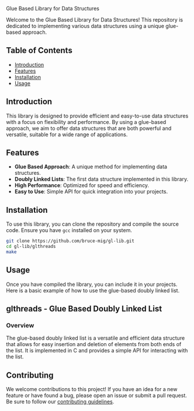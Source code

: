  Glue Based Library for Data Structures

Welcome to the Glue Based Library for Data Structures! This repository is dedicated to implementing various data structures using a unique glue-based approach.

## Table of Contents

- [Introduction](#introduction)
- [Features](#features)
- [Installation](#installation)
- [Usage](#usage)


## Introduction

This library is designed to provide efficient and easy-to-use data structures with a focus on flexibility and performance. By using a glue-based approach, we aim to offer data structures that are both powerful and versatile, suitable for a wide range of applications.

## Features

- **Glue Based Approach**: A unique method for implementing data structures.
- **Doubly Linked Lists**: The first data structure implemented in this library.
- **High Performance**: Optimized for speed and efficiency.
- **Easy to Use**: Simple API for quick integration into your projects.

## Installation

To use this library, you can clone the repository and compile the source code. Ensure you have `gcc` installed on your system.

```bash
git clone https://github.com/bruce-mig/gl-lib.git
cd gl-lib/glthreads
make
```

## Usage

Once you have compiled the library, you can include it in your projects. Here is a basic example of how to use the glue-based doubly linked list.

## glthreads - Glue Based Doubly Linked List

### Overview

The glue-based doubly linked list is a versatile and efficient data structure that allows for easy insertion and deletion of elements from both ends of the list. It is implemented in C and provides a simple API for interacting with the list.

## Contributing

We welcome contributions to this project! If you have an idea for a new feature or have found a bug, please open an issue or submit a pull request. Be sure to follow our [contributing guidelines](CONTRIBUTING.md).
